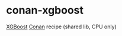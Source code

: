 # conan-xgboost
[XGBoost](https://github.com/dmlc/xgboost) [Conan](https://conan.io/) recipe (shared lib, CPU only)
